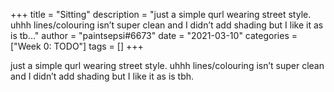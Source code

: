 +++
title = "Sitting"
description = "just a simple qurl wearing street style. uhhh lines/colouring isn’t super clean and I didn’t add shading but I like it as is tb..."
author = "paintsepsi#6673"
date = "2021-03-10"
categories = ["Week 0: TODO"]
tags = []
+++

just a simple qurl wearing street style. uhhh lines/colouring isn’t super clean and I didn’t add shading but I like it as is tbh.
